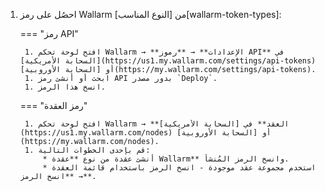 1. احصُل على رمز Wallarm من [النوع المناسب][wallarm-token-types]:

    === "رمز API"

        1. افتح لوحة تحكم Wallarm → **الإعدادات** → **رموز API** في [السحابة الأمريكية](https://us1.my.wallarm.com/settings/api-tokens) أو [السحابة الأوروبية](https://my.wallarm.com/settings/api-tokens).
        1. ابحث أو أنشئ رمز API بدور مصدر `Deploy`.
        1. انسخ هذا الرمز.

    === "رمز العقدة"

        1. افتح لوحة تحكم Wallarm → **العقد** في [السحابة الأمريكية](https://us1.my.wallarm.com/nodes) أو [السحابة الأوروبية](https://my.wallarm.com/nodes).
        1. قم بإحدى الخطوات التالية:
            * أنشئ عقدة من نوع **عقدة Wallarm** وانسخ الرمز المُنشأ.
            * استخدم مجموعة عقد موجودة - انسخ الرمز باستخدام قائمة العقدة → **انسخ الرمز**.